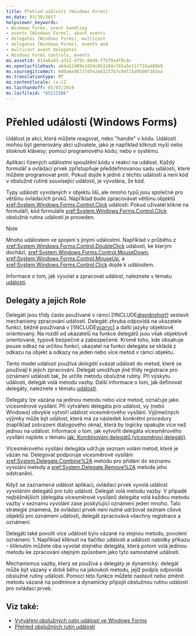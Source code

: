 ```yaml
---
title: Přehled událostí (Windows Forms)
ms.date: 03/30/2017
helpviewer_keywords:
- Windows Forms, event handling
- events [Windows Forms], about events
- delegates [Windows Forms], multicast
- delegates [Windows Forms], events and
- multicast event delegates
- Windows Forms controls, events
ms.assetid: 814a6a43-a312-4791-88d8-f75f9a4f8c4c
ms.openlocfilehash: ab4a52409e1d24c053184cf65a5e11f735ad89b9
ms.sourcegitcommit: 0d0a6e96737dfe24d3257b7c94f25d9500f383ea
ms.translationtype: MT
ms.contentlocale: cs-CZ
ms.lasthandoff: 05/07/2019
ms.locfileid: "65211506"
---
```

# <a name="events-overview-windows-forms"></a>Přehled událostí (Windows Forms)
Událost je akci, která můžete reagovat, nebo "handle" v kódu. Události mohou být generovány akci uživatele, jako je například kliknutí myší nebo stisknutí klávesy; pomocí programového kódu; nebo v systému.

 Aplikací řízených událostmi spouštění kódu v reakci na událost. Každý formulář a ovládací prvek zpřístupňuje předdefinovanou sadu událostí, které můžete programovat proti. Pokud dojde k jedné z těchto událostí a není kód v obslužné rutině související události, je vyvolána, že kód.

 Typy událostí vyvolaných v objektu liší, ale mnoho typů jsou společné pro většinu ovládacích prvků. Například bude zpracovávat většinu objektů <xref:System.Windows.Forms.Control.Click> událostí. Pokud uživatel klikne na formuláři, kód formuláře <xref:System.Windows.Forms.Control.Click> obslužná rutina události je proveden.

> [!NOTE]
>  Mnoho událostem ve spojení s jinými událostmi. Například v průběhu z <xref:System.Windows.Forms.Control.DoubleClick> události, ke kterým dochází, <xref:System.Windows.Forms.Control.MouseDown>, <xref:System.Windows.Forms.Control.MouseUp>, a <xref:System.Windows.Forms.Control.Click> dojde k událostem.

 Informace o tom, jak vyvolat a zpracovat událost, naleznete v tématu [události](../../standard/events/index.md).

## <a name="delegates-and-their-role"></a>Delegáty a jejich Role
 Delegáti jsou třídy často používané v rámci [!INCLUDE[dnprdnshort](../../../includes/dnprdnshort-md.md)] sestavit mechanismy zpracování událostí. Delegáti zhruba odpovídá na ukazatele funkcí, běžně používaná v [!INCLUDE[vcprvc](../../../includes/vcprvc-md.md)] a další jazyky objektově orientovaný. Na rozdíl od ukazatelů na funkce delegátů jsou však objektově orientované, typově bezpečné a zabezpečené. Kromě toho, kde obsahuje pouze odkaz na určitou funkci, ukazatel na funkci delegáta se skládá z odkazu na objekt a odkazy na jeden nebo více metod v rámci objektu.

 Tento model událostí používá *delegáti* svázat události do metod, které se používají k jejich zpracování. Delegát umožňuje jiné třídy registrace pro oznámení události tak, že určíte metodu obslužné rutiny. Při výskytu události, delegát volá metodu vazby. Další informace o tom, jak definovat delegáty, naleznete v tématu [události](../../standard/events/index.md).

 Delegáty lze vázána na jedinou metodu nebo více metod, označuje jako vícesměrové vysílání. Při vytváření delegáta pro událost, vy (nebo Windows) obvykle vytvoří událost vícesměrového vysílání. Výjimečných výjimky může být událost, která má za následek konkrétní procedury (například zobrazení dialogového okna), která by logicky opakujte více než jednou na událost. Informace o tom, jak vytvořit delegáta vícesměrového vysílání najdete v tématu [jak: Kombinování delegátů (vícesměroví delegáti)](~/docs/csharp/programming-guide/delegates/how-to-combine-delegates-multicast-delegates.md).

 Vícesměrového vysílání delegáta udržuje seznam volání metod, které je vázán na. Delegovat podporuje vícesměrové vysílání <xref:System.Delegate.Combine%2A> metodu pro přidání do seznamu vyvolání metody a <xref:System.Delegate.Remove%2A> metoda jeho odstranění.

 Když se zaznamená událost aplikací, ovládací prvek vyvolá událost vyvoláním delegátů pro tuto událost. Delegát volá metodu vazby. V případě nejběžnějších (delegáta vícesměrové vysílání) delegáta volá každou metodu vazby v seznamu vyvolání zase poskytující oznámení jeden mnoho. Tato strategie znamená, že ovládací prvek není nutné udržovat seznam cílové objektů pro oznámení události, delegát zpracovává všechny registrace a oznámení.

 Delegáti také povolit více událostí bylo vázané na stejnou metodu, povolení oznámení: 1. Například kliknutí na tlačítko události a události nabídky příkazu – kliknutím můžete oba vyvolat stejného delegáta, která potom volá jedinou metodu ke zpracování stejným způsobem jako tyto samostatné události.

 Mechanismus vazby, který se používá s delegáty je dynamický: delegát může být vázaný v době běhu na jakoukoli metodu, jejíž podpis odpovídá obslužné rutiny události. Pomocí této funkce můžete nastavit nebo změnit metodu vázané na podmínce a dynamicky připojit obslužnou rutinu události pro ovládací prvek.

## <a name="see-also"></a>Viz také:

- [Vytváření obslužných rutin událostí ve Windows Forms](creating-event-handlers-in-windows-forms.md)
- [Přehled obslužných rutin událostí](event-handlers-overview-windows-forms.md)
